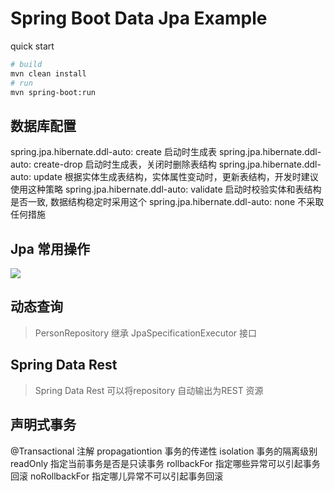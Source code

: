 # Spring Boot Data Jpa Example
quick start
```bash
# build
mvn clean install
# run 
mvn spring-boot:run
```
## 数据库配置
spring.jpa.hibernate.ddl-auto: create 启动时生成表
spring.jpa.hibernate.ddl-auto: create-drop 启动时生成表，关闭时删除表结构
spring.jpa.hibernate.ddl-auto: update 根据实体生成表结构，实体属性变动时，更新表结构，开发时建议使用这种策略
spring.jpa.hibernate.ddl-auto: validate 启动时校验实体和表结构是否一致, 数据结构稳定时采用这个
spring.jpa.hibernate.ddl-auto: none 不采取任何措施

## Jpa 常用操作
![](http://7xv4mv.com1.z0.glb.clouddn.com/blog/2017-12-30-051500.png)

## 动态查询
> PersonRepository 继承 JpaSpecificationExecutor 接口


## Spring Data Rest
> Spring Data Rest 可以将repository 自动输出为REST
资源

## 声明式事务
@Transactional 注解
propagationtion 事务的传递性
isolation 事务的隔离级别
readOnly 指定当前事务是否是只读事务
rollbackFor 指定哪些异常可以引起事务回滚
noRollbackFor 指定哪儿异常不可以引起事务回滚


